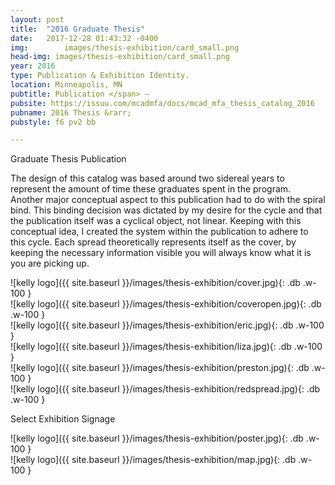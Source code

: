 ```yaml
---
layout: post
title:  "2016 Graduate Thesis"
date:   2017-12-28 01:43:32 -0400
img: 		images/thesis-exhibition/card_small.png
head-img: images/thesis-exhibition/card_small.png
year: 2016
type: Publication & Exhibition Identity.  
location: Minneapolis, MN
pubtitle: Publication </span> –
pubsite: https://issuu.com/mcadmfa/docs/mcad_mfa_thesis_catalog_2016
pubname: 2016 Thesis &rarr;
pubstyle: f6 pv2 bb

---
```


<p class="alcove f4 f3-ns"> Graduate Thesis Publication </p>

The design of this catalog was based around two sidereal years to represent the amount of time these graduates spent in the program. Another major conceptual aspect to this publication had to do with the spiral bind. This binding decision was dictated by my desire for the cycle and that the publication itself was a cyclical object, not linear. Keeping with this conceptual idea, I created the system within the publication to adhere to this cycle. Each spread theoretically represents itself as the cover, by keeping the necessary information visible you will always know what it is you are picking up.


<div class="fl w-100  pr2-l pb2" markdown="1">
![kelly logo]({{ site.baseurl }}/images/thesis-exhibition/cover.jpg){: .db .w-100 }
</div>
<div class="fl w-100  pr2-l pb2" markdown="1">
![kelly logo]({{ site.baseurl }}/images/thesis-exhibition/coveropen.jpg){: .db .w-100 }
</div>

<div class="fl w-100  pr2-l pb2" markdown="1">
![kelly logo]({{ site.baseurl }}/images/thesis-exhibition/eric.jpg){: .db .w-100 }
</div>
<div class="fl w-100  pr2-l pb2" markdown="1">
![kelly logo]({{ site.baseurl }}/images/thesis-exhibition/liza.jpg){: .db .w-100 }
</div>

<div class="fl w-100  pr2-l pb2" markdown="1">
![kelly logo]({{ site.baseurl }}/images/thesis-exhibition/preston.jpg){: .db .w-100 }
</div>
<div class="fl w-100  pr2-l pb2" markdown="1">
![kelly logo]({{ site.baseurl }}/images/thesis-exhibition/redspread.jpg){: .db .w-100 }
</div>

<!-- line -->
<p class=" mt0 w-100 dib bb mb5 pb3"/>
<!-- h2 -->
 <p class="alcove f4 f3-ns">Select Exhibition Signage </p>

<div class="w-100 w-50-ns center pr2-l pb2" markdown="1">
![kelly logo]({{ site.baseurl }}/images/thesis-exhibition/poster.jpg){: .db .w-100 }
</div>

<div class="w-100 w-50-ns center pr2-l pb2" markdown="1">
![kelly logo]({{ site.baseurl }}/images/thesis-exhibition/map.jpg){: .db .w-100 }
</div>
